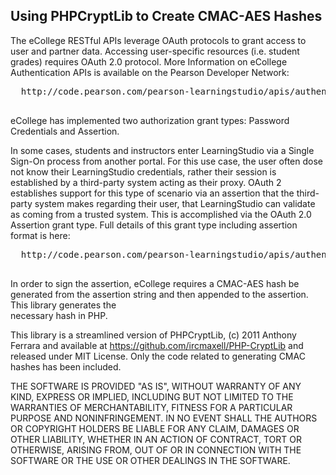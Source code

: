  Using PHPCryptLib to Create CMAC-AES Hashes
 -----
  
  The eCollege RESTful APIs leverage OAuth protocols to grant access to user and partner data.
  Accessing user-specific resources (i.e. student grades) requires OAuth 2.0 protocol. More
  Information on eCollege Authentication APIs is available on the Pearson Developer Network: 
  
  <pre>
  http://code.pearson.com/pearson-learningstudio/apis/authentication/authentication-overview
  </pre>
  
  eCollege has implemented two authorization grant types: Password Credentials and Assertion. 
  
  In some cases, students and instructors enter LearningStudio via a Single Sign-On 
  process from another portal. For this use case, the user often dose not know their 
  LearningStudio credentials, rather their session is established by a third-party 
  system acting as their proxy. OAuth 2 establishes support for this type of scenario 
  via an assertion that the third-party system makes regarding their user, that 
  LearningStudio can validate as coming from a trusted system. This is accomplished via 
  the OAuth 2.0 Assertion grant type.
  Full details of this grant type including assertion format is here: 
  <pre>
  http://code.pearson.com/pearson-learningstudio/apis/authentication/oauth-20-assertion
  </pre>
  
  In order to sign the assertion, eCollege requires a CMAC-AES hash be generated from 
  the assertion string and then appended to the assertion. This library generates the  
  necessary hash in PHP. 
  
  This library is a streamlined version of PHPCryptLib, (c) 2011 Anthony Ferrara and 
  available at https://github.com/ircmaxell/PHP-CryptLib and released under MIT License.
  Only the code related to generating CMAC hashes has been included. 
  
  
  THE SOFTWARE IS PROVIDED "AS IS", WITHOUT WARRANTY OF ANY KIND, EXPRESS OR IMPLIED, 
  INCLUDING BUT NOT LIMITED TO THE WARRANTIES OF MERCHANTABILITY, FITNESS FOR A PARTICULAR 
  PURPOSE AND NONINFRINGEMENT. IN NO EVENT SHALL THE AUTHORS OR COPYRIGHT HOLDERS BE LIABLE 
  FOR ANY CLAIM, DAMAGES OR OTHER LIABILITY, WHETHER IN AN ACTION OF CONTRACT, TORT OR 
  OTHERWISE, ARISING FROM, OUT OF OR IN CONNECTION WITH THE SOFTWARE OR THE USE OR OTHER 
  DEALINGS IN THE SOFTWARE.

